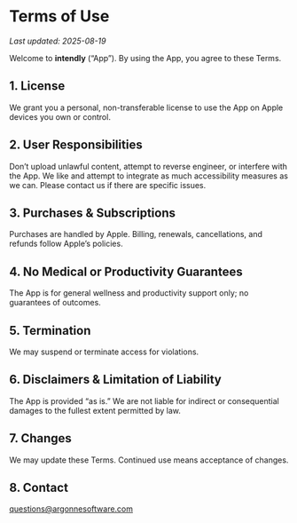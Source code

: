 # Terms of Use

_Last updated: 2025-08-19_

Welcome to **intendly** (“App”). By using the App, you agree to these Terms.

## 1. License
We grant you a personal, non-transferable license to use the App on Apple devices you own or control.

## 2. User Responsibilities
Don’t upload unlawful content, attempt to reverse engineer, or interfere with the App. We like and attempt to integrate as much accessibility measures as we can. Please contact us if there are specific issues.

## 3. Purchases & Subscriptions
Purchases are handled by Apple. Billing, renewals, cancellations, and refunds follow Apple’s policies.

## 4. No Medical or Productivity Guarantees
The App is for general wellness and productivity support only; no guarantees of outcomes.

## 5. Termination
We may suspend or terminate access for violations.

## 6. Disclaimers & Limitation of Liability
The App is provided “as is.” We are not liable for indirect or consequential damages to the fullest extent permitted by law.

## 7. Changes
We may update these Terms. Continued use means acceptance of changes.

## 8. Contact
questions@argonnesoftware.com


